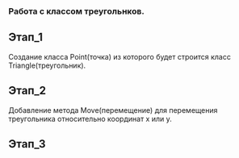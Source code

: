 ### Работа с классом треугольнков.

## Этап_1
Создание класса Point(точка) из которого
будет строится класс Triangle(треугольник).

## Этап_2
Добавление метода Move(перемещение) для
перемещения треугольника относительно
координат x или y.

## Этап_3

